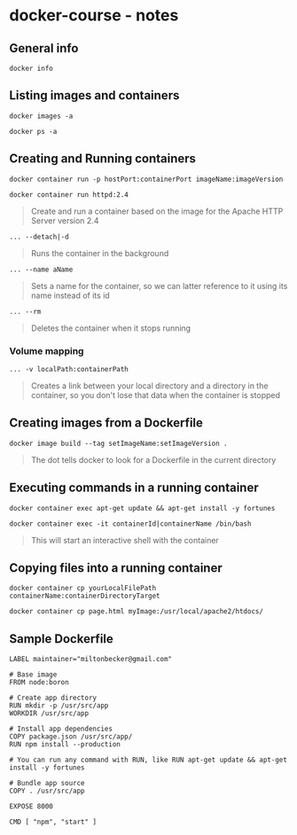 # docker-course - notes

## General info

`docker info`

## Listing images and containers

`docker images -a`

`docker ps -a`

## Creating and Running containers

`docker container run -p hostPort:containerPort imageName:imageVersion`

`docker container run httpd:2.4`
> Create and run a container based on the image for the Apache HTTP Server version 2.4

`... --detach|-d`
> Runs the container in the background

`... --name aName`
> Sets a name for the container, so we can latter reference to it using its name instead of its id

`... --rm`
> Deletes the container when it stops running

### Volume mapping 

`... -v localPath:containerPath`
> Creates a link between your local directory and a directory in the container, so you don't lose that data when the container is stopped 

## Creating images from a Dockerfile

`docker image build --tag setImageName:setImageVersion .` 
> The dot tells docker to look for a Dockerfile in the current directory

## Executing commands in a running container

`docker container exec apt-get update && apt-get install -y fortunes`

`docker container exec -it containerId|containerName /bin/bash`
> This will start an interactive shell with the container

## Copying files into a running container 

`docker container cp yourLocalFilePath containerName:containerDirectoryTarget`

`docker container cp page.html myImage:/usr/local/apache2/htdocs/`

## Sample Dockerfile

```
LABEL maintainer="miltonbecker@gmail.com"

# Base image
FROM node:boron

# Create app directory
RUN mkdir -p /usr/src/app
WORKDIR /usr/src/app

# Install app dependencies
COPY package.json /usr/src/app/
RUN npm install --production

# You can run any command with RUN, like RUN apt-get update && apt-get install -y fortunes

# Bundle app source
COPY . /usr/src/app

EXPOSE 8000

CMD [ "npm", "start" ]
```

